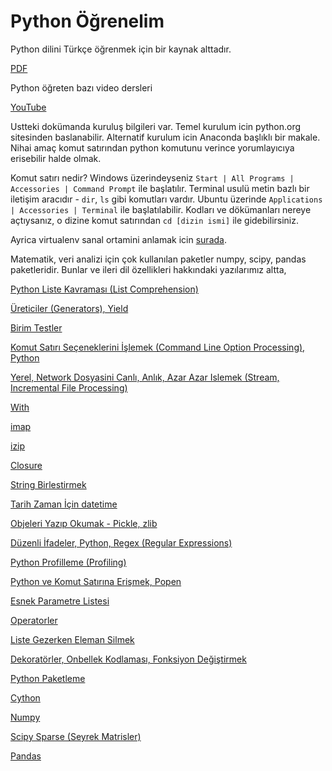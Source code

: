 # Python Öğrenelim

Python dilini Türkçe öğrenmek için bir kaynak alttadır.

[PDF](https://drive.google.com/uc?export=view&id=1uyPlvdEVlqrzM6eQwGKh7WmkHFqT1ku_)

Python öğreten bazı video dersleri

[YouTube](https://www.youtube.com/watch?v=CF8C5gOZaws&list=PLP6Cnd5VHAi5M0NvHDfsQaokaw_4kPAEu)

Ustteki dokümanda kuruluş bilgileri var. Temel kurulum icin python.org
sitesinden baslanabilir. Alternatif kurulum icin Anaconda başlıklı bir
makale. Nihai amaç komut satırından python komutunu verince
yorumlayıcıya erisebilir halde olmak.

Komut satırı nedir? Windows üzerindeyseniz `Start | All Programs |
Accessories | Command Prompt` ile başlatılır. Terminal usulü metin
bazlı bir iletişim aracıdır - `dir`, `ls` gibi komutları
vardır. Ubuntu üzerinde `Applications | Accessories | Terminal` ile
başlatılabilir. Kodları ve dökümanları nereye açtıysanız, o dizine
komut satırından `cd [dizin ismi]` ile gidebilirsiniz.

Ayrica virtualenv sanal ortamini anlamak icin
[surada](../../2018/08/virtualenv-python-izole-sanal-calsma.html).

Matematik, veri analizi için çok kullanılan paketler numpy, scipy,
pandas paketleridir. Bunlar ve ileri dil özellikleri hakkındaki
yazılarımız altta,

[Python Liste Kavraması (List Comprehension)](../../2021/12/python-list-comprehension.html)

[Üreticiler (Generators), Yield](../../2011/02/fonksiyon-gezmek-ve-yield.html)

[Birim Testler](../../2016/05/birim-testleri-taklitlemek-mocking-ve.html)

[Komut Satırı Seçeneklerini İşlemek (Command Line Option Processing), Python](../../2018/08/komut-satr-seceneklerini-islemek.html)

[Yerel, Network Dosyasini Canlı, Anlık, Azar Azar Islemek (Stream, Incremental File Processing)](../../2018/08/canl-aks-anlk-azar-azar-islem-stream.html)

[With](../../2013/01/python-with-komutu-contextmanager.html)

[imap](../../2011/02/imap.html)

[izip](../../2010/06/izip.html)

[Closure](../../2009/05/closure.html)

[String Birlestirmek](../../2011/03/string-birlestirmek.html)

[Tarih Zaman İçin datetime](../../2016/06/datetime.html)

[Objeleri Yazıp Okumak - Pickle, zlib](../../2010/10/encoding-objeleri-yazip-okumak-pickle-base64.html)

[Düzenli İfadeler, Python, Regex (Regular Expressions)](../.././2016/02/duzenli-ifadeler-python-regex-regular.html)

[Python Profilleme (Profiling)](../../2014/09/python-profilleme-profiling.html)

[Python ve Komut Satırına Erişmek, Popen](../../2014/12/popen-python-ve-komut-satirina-erismek.html)

[Esnek Parametre Listesi](../../2011/02/esnek-parametre-listesi.html)

[Operatorler](../../2011/02/operatorler.html)

[Liste Gezerken Eleman Silmek](../../2011/03/liste-gezerken-eleman-silmek.html)

[Dekoratörler, Onbellek Kodlaması, Fonksiyon Değiştirmek](../../2013/07/onbelleklemeyi-dekorator-ile-yapmak.html)

[Python Paketleme](../../2012/04/python-paketleme.html)

[Cython](../../2010/11/cython.html)

[Numpy](../../2016/10/numpy.html)

[Scipy Sparse (Seyrek Matrisler)](../../2016/04/scipy-seyrek-matrisler-sparse-matrices.html)

[Pandas](../../2016/08/pandas.html)
